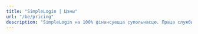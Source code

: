 ```yaml
---
title: "SimpleLogin | Цэны"
url: "/be/pricing"
description: "SimpleLogin на 100% фінансуецца супольнасцю. Праца службы і распрацоўка новых функцый залежыць выключана ад вашай падтрымкі."
---
```


